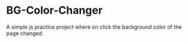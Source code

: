 # BG-Color-Changer

A simple js practice project where on click the background color of the page changed. 
